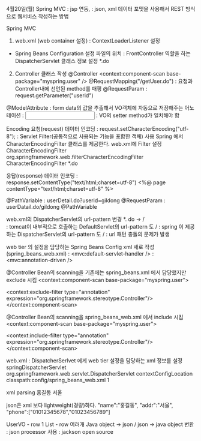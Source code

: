 4월20일(월)
Spring MVC 
: jsp 연동, 
: json, xml 데이터 포맷을 사용해서 REST 방식으로 웹서비스 작성하는 방법

Spring MVC
1. web.xml (web container 설정) 
: ContextLoaderListener 설정
  - Spring Beans Configuration 설정 파일의 위치
: FrontController 역할을 하는 DispatcherServlet 클래스 정보 설정
 <url-pattern>*.do</url-pattern>

2. Controller 클래스 작성
@Controller 
<context:component-scan base-package="myspring.user" />
@RequestMapping("/getUser.do")
: 요청과 Controller내에 선언된 method를 매핑 
@RequestParam
: request.getParameter("userid")

@ModelAttribute 
: form data의 값을 추출해서 VO객체에 자동으로 저장해주는 어노테이션
: <input type="text" name="userId" >
:  VO의 setter method가 일치해야 함

Encoding 
요청(request) 데이터 인코딩
 : request.setCharacterEncoding("utf-8");
 : Servlet Filter(공통적으로 사용되는 기능을 포함한 객체) 사용
    Spring 에서 CharacterEncodingFilter 클래스를 제공한다.
    web.xml에 Filter 설정
    <filter>
       <filter-name>CharacterEncodingFilter</filter-name>
       <filter-class>org.springframework.web.filterCharacterEncodingFilter</filter-class>
    </filter>
   <filter-mapping>
       <filter-name>CharacterEncodingFilter</filter-name>
       <url-pattern>*.do</url-pattern>
   </filter-mapping>

응답(response) 데이터 인코딩
: response.setContentType("text/html;charset=utf-8")
<%@ page contentType="text/html;charset=utf-8" %>

@PathVariable
 : userDetail.do?userid=gildong  @RequestParam 
 : userDatail.do/gildong  @PathVariable

web.xml의 DispatcherServlet의 url-pattern 변경
 *. do -> /  
: tomcat이 내부적으로 호출하는 DefaultServlet의 url-pattern 도 /
: spring 이 제공하는 DispatcherServlet의  url-pattern 도 /
: url 패턴 충돌의 문제가 발생

web tier 의 설정을 담당하는 Spring Beans Config xml 새로 작성 (spring_beans_web.xml)
: <mvc:default-servlet-handler />
: <mvc:annotation-driven />

@Controller Bean의 scanning을 기존에는 spring_beans.xml 에서 담당했지만 exclude 시킴
<context:component-scan base-package="myspring.user">
   <!-- @Controller 어노테이션을 선언한 컴포넌트는  제외하겠다. -->
   <context:exclude-filter type="annotation" expression="org.springframework.stereotype.Controller"/>
</context:component-scan>

@Controller Bean의 scanning을 spring_beans_web.xml 에서 include 시킴
<context:component-scan base-package="myspring.user">
   <!-- @Controller 어노테이션을 선언한 컴포넌트는  포함하겠다. -->
   <context:include-filter type="annotation" expression="org.springframework.stereotype.Controller"/>
</context:component-scan>

web.xml  :  DispatcherSerlvet 에게 web tier 설정을 담당하는 xml 정보를 설정
	<servlet>
		<servlet-name>springDispatcherServlet</servlet-name>
		<servlet-class>org.springframework.web.servlet.DispatcherServlet</servlet-class>
		<init-param>
			<param-name>contextConfigLocation</param-name>
			<param-value>classpath:config/spring_beans_web.xml</param-value>
		</init-param>
		<load-on-startup>1</load-on-startup>
	</servlet>

xml parsing
<name>홍길동</name>
<addr>서울</addr>

json은 xml 보다 lightweight(경량)하다.
"name":"홍길동",
"addr":"서울",
"phone":["01012345678","01023456789"]

UserVO - row 1
List<UserVO> - row 여러개
Java object -> json / json -> java object 변환
 : json processor 사용
 : jackson open source